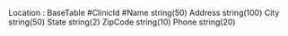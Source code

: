 Location : BaseTable
#ClinicId
#Name string(50)
Address string(100)
City string(50)
State string(2)
ZipCode string(10)
Phone string(20)